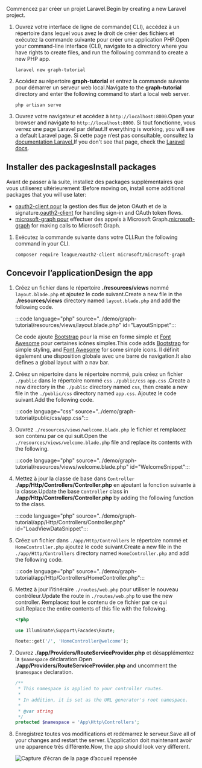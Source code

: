 <!-- markdownlint-disable MD002 MD041 -->

<span data-ttu-id="7a777-101">Commencez par créer un projet Laravel.</span><span class="sxs-lookup"><span data-stu-id="7a777-101">Begin by creating a new Laravel project.</span></span>

1. <span data-ttu-id="7a777-102">Ouvrez votre interface de ligne de commande( CLI), accédez à un répertoire dans lequel vous avez le droit de créer des fichiers et exécutez la commande suivante pour créer une application PHP.</span><span class="sxs-lookup"><span data-stu-id="7a777-102">Open your command-line interface (CLI), navigate to a directory where you have rights to create files, and run the following command to create a new PHP app.</span></span>

    ```Shell
    laravel new graph-tutorial
    ```

1. <span data-ttu-id="7a777-103">Accédez au répertoire **graph-tutorial** et entrez la commande suivante pour démarrer un serveur web local.</span><span class="sxs-lookup"><span data-stu-id="7a777-103">Navigate to the **graph-tutorial** directory and enter the following command to start a local web server.</span></span>

    ```Shell
    php artisan serve
    ```

1. <span data-ttu-id="7a777-104">Ouvrez votre navigateur et accédez à `http://localhost:8000`.</span><span class="sxs-lookup"><span data-stu-id="7a777-104">Open your browser and navigate to `http://localhost:8000`.</span></span> <span data-ttu-id="7a777-105">Si tout fonctionne, vous verrez une page Laravel par défaut.</span><span class="sxs-lookup"><span data-stu-id="7a777-105">If everything is working, you will see a default Laravel page.</span></span> <span data-ttu-id="7a777-106">Si cette page n’est pas consultable, consultez la [documentation Laravel.](https://laravel.com/docs/8.x)</span><span class="sxs-lookup"><span data-stu-id="7a777-106">If you don't see that page, check the [Laravel docs](https://laravel.com/docs/8.x).</span></span>

## <a name="install-packages"></a><span data-ttu-id="7a777-107">Installer des packages</span><span class="sxs-lookup"><span data-stu-id="7a777-107">Install packages</span></span>

<span data-ttu-id="7a777-108">Avant de passer à la suite, installez des packages supplémentaires que vous utiliserez ultérieurement :</span><span class="sxs-lookup"><span data-stu-id="7a777-108">Before moving on, install some additional packages that you will use later:</span></span>

- <span data-ttu-id="7a777-109">[oauth2-client pour](https://github.com/thephpleague/oauth2-client) la gestion des flux de jeton OAuth et de la signature.</span><span class="sxs-lookup"><span data-stu-id="7a777-109">[oauth2-client](https://github.com/thephpleague/oauth2-client) for handling sign-in and OAuth token flows.</span></span>
- <span data-ttu-id="7a777-110">[microsoft-graph pour](https://github.com/microsoftgraph/msgraph-sdk-php) effectuer des appels à Microsoft Graph.</span><span class="sxs-lookup"><span data-stu-id="7a777-110">[microsoft-graph](https://github.com/microsoftgraph/msgraph-sdk-php) for making calls to Microsoft Graph.</span></span>

1. <span data-ttu-id="7a777-111">Exécutez la commande suivante dans votre CLI.</span><span class="sxs-lookup"><span data-stu-id="7a777-111">Run the following command in your CLI.</span></span>

    ```Shell
    composer require league/oauth2-client microsoft/microsoft-graph
    ```

## <a name="design-the-app"></a><span data-ttu-id="7a777-112">Concevoir l’application</span><span class="sxs-lookup"><span data-stu-id="7a777-112">Design the app</span></span>

1. <span data-ttu-id="7a777-113">Créez un fichier dans le répertoire **./resources/views** nommé `layout.blade.php` et ajoutez le code suivant.</span><span class="sxs-lookup"><span data-stu-id="7a777-113">Create a new file in the **./resources/views** directory named `layout.blade.php` and add the following code.</span></span>

    :::code language="php" source="../demo/graph-tutorial/resources/views/layout.blade.php" id="LayoutSnippet":::

    <span data-ttu-id="7a777-114">Ce code ajoute [Bootstrap](http://getbootstrap.com/) pour la mise en forme simple et [Font Awesome](https://fontawesome.com/) pour certaines icônes simples.</span><span class="sxs-lookup"><span data-stu-id="7a777-114">This code adds [Bootstrap](http://getbootstrap.com/) for simple styling, and [Font Awesome](https://fontawesome.com/) for some simple icons.</span></span> <span data-ttu-id="7a777-115">Il définit également une disposition globale avec une barre de navigation.</span><span class="sxs-lookup"><span data-stu-id="7a777-115">It also defines a global layout with a nav bar.</span></span>

1. <span data-ttu-id="7a777-116">Créez un répertoire dans le répertoire nommé, puis créez un fichier `./public` dans le répertoire nommé `css` `./public/css` `app.css` .</span><span class="sxs-lookup"><span data-stu-id="7a777-116">Create a new directory in the `./public` directory named `css`, then create a new file in the `./public/css` directory named `app.css`.</span></span> <span data-ttu-id="7a777-117">Ajoutez le code suivant.</span><span class="sxs-lookup"><span data-stu-id="7a777-117">Add the following code.</span></span>

    :::code language="css" source="../demo/graph-tutorial/public/css/app.css":::

1. <span data-ttu-id="7a777-118">Ouvrez `./resources/views/welcome.blade.php` le fichier et remplacez son contenu par ce qui suit.</span><span class="sxs-lookup"><span data-stu-id="7a777-118">Open the `./resources/views/welcome.blade.php` file and replace its contents with the following.</span></span>

    :::code language="php" source="../demo/graph-tutorial/resources/views/welcome.blade.php" id="WelcomeSnippet":::

1. <span data-ttu-id="7a777-119">Mettez à jour la classe de base dans `Controller` **./app/Http/Controllers/Controller.php** en ajoutant la fonction suivante à la classe.</span><span class="sxs-lookup"><span data-stu-id="7a777-119">Update the base `Controller` class in **./app/Http/Controllers/Controller.php** by adding the following function to the class.</span></span>

    :::code language="php" source="../demo/graph-tutorial/app/Http/Controllers/Controller.php" id="LoadViewDataSnippet":::

1. <span data-ttu-id="7a777-120">Créez un fichier dans `./app/Http/Controllers` le répertoire nommé et `HomeController.php` ajoutez le code suivant.</span><span class="sxs-lookup"><span data-stu-id="7a777-120">Create a new file in the `./app/Http/Controllers` directory named `HomeController.php` and add the following code.</span></span>

    :::code language="php" source="../demo/graph-tutorial/app/Http/Controllers/HomeController.php":::

1. <span data-ttu-id="7a777-121">Mettez à jour l’itinéraire `./routes/web.php` pour utiliser le nouveau contrôleur.</span><span class="sxs-lookup"><span data-stu-id="7a777-121">Update the route in `./routes/web.php` to use the new controller.</span></span> <span data-ttu-id="7a777-122">Remplacez tout le contenu de ce fichier par ce qui suit.</span><span class="sxs-lookup"><span data-stu-id="7a777-122">Replace the entire contents of this file with the following.</span></span>

    ```php
    <?php

    use Illuminate\Support\Facades\Route;

    Route::get('/', 'HomeController@welcome');
    ```

1. <span data-ttu-id="7a777-123">Ouvrez **./app/Providers/RouteServiceProvider.php** et désapplémentez la `$namespace` déclaration.</span><span class="sxs-lookup"><span data-stu-id="7a777-123">Open **./app/Providers/RouteServiceProvider.php** and uncomment the `$namespace` declaration.</span></span>

    ```php
    /**
     * This namespace is applied to your controller routes.
     *
     * In addition, it is set as the URL generator's root namespace.
     *
     * @var string
     */
    protected $namespace = 'App\Http\Controllers';
    ```

1. <span data-ttu-id="7a777-124">Enregistrez toutes vos modifications et redémarrez le serveur.</span><span class="sxs-lookup"><span data-stu-id="7a777-124">Save all of your changes and restart the server.</span></span> <span data-ttu-id="7a777-125">L’application doit maintenant avoir une apparence très différente.</span><span class="sxs-lookup"><span data-stu-id="7a777-125">Now, the app should look very different.</span></span>

    ![Capture d’écran de la page d’accueil repensée](./images/create-app-01.png)
